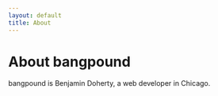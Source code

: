 ```yaml
---
layout: default
title: About
---
```


# About bangpound

bangpound is Benjamin Doherty, a web developer in Chicago.
